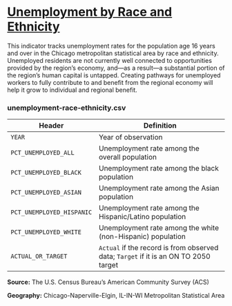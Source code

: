 # [Unemployment by Race and Ethnicity](https://www.cmap.illinois.gov/2050/indicators/unemployment-race-ethnicity)

This indicator tracks unemployment rates for the population age 16 years and over in the Chicago metropolitan statistical area by race and ethnicity. Unemployed residents are not currently well connected to opportunities provided by the region’s economy, and—as a result—a substantial portion of the region’s human capital is untapped. Creating pathways for unemployed workers to fully contribute to and benefit from the regional economy will help it grow to individual and regional benefit.

### unemployment-race-ethnicity.csv

Header | Definition
-------|-----------
`YEAR` | Year of observation
`PCT_UNEMPLOYED_ALL` | Unemployment rate among the overall population
`PCT_UNEMPLOYED_BLACK` | Unemployment rate among the black population
`PCT_UNEMPLOYED_ASIAN` | Unemployment rate among the Asian population
`PCT_UNEMPLOYED_HISPANIC` | Unemployment rate among the Hispanic/Latino population
`PCT_UNEMPLOYED_WHITE` | Unemployment rate among the white (non-Hispanic) population
`ACTUAL_OR_TARGET` | `Actual` if the record is from observed data; `Target` if it is an ON TO 2050 target

**Source:** The U.S. Census Bureau’s American Community Survey (ACS)

**Geography:** Chicago-Naperville-Elgin, IL-IN-WI Metropolitan Statistical Area
